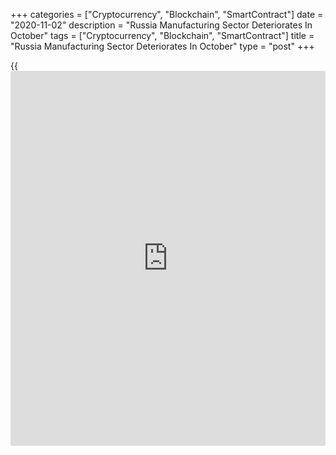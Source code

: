 +++
categories = ["Cryptocurrency", "Blockchain", "SmartContract"]
date = "2020-11-02"
description = "Russia Manufacturing Sector Deteriorates In October"
tags = ["Cryptocurrency", "Blockchain", "SmartContract"]
title = "Russia Manufacturing Sector Deteriorates In October"
type = "post"
+++

{{<iframe id="large-banner" src="https://www.bounty.group/#slide=13.0" width="100%" height="600" scrolling="no" style="border: 0px solid rgb(216, 221, 230); border-radius: 3px;">}}

Russia's manufacturing sector contracted in October, amid a fall in
production and a quicker contraction in new orders, survey data from IHS
Markit showed on Monday.

The headline seasonally adjusted IHS Markit Russia Manufacturing
purchasing managers' index fell to 46.9 in October from 48.9 in
September.

A PMI reading below 50 suggest contraction in activity.

New orders inflow declined at the fastest pace in five months in
October, while new export orders rose for the first time since December
2018.

Business confidence decreased to the lowest since May and output grew
for the coming 12 months.

Employment declined at a solid rate in October with the rate of job
shedding faster than the series average. Backlogs of woks depleted, with
the pace of contraction accelerating to a strong rate.

Input buying contracted in October and suppliers' delivery time
lengthened amid shortage in raw materials.

Input prices increase at the sharpest pace since August 2018 and selling
prices rose steeply. The rate of charge inflation was the quickest since
February last year.

"Our latest forecast anticipates that the Russian manufacturing sector
will remain in contraction until the second quarter of 2021, as
challenging domestic demand and ongoing uncertainty regarding the
pandemic are expected to weigh on the recovery," Sian Jones, economist
at IHS Markit, said.

For comments and feedback [contact](https://www.playgroundfx.com/contact/): editorial@rtt[news](https://www.letsplayfx.com/blog/forex-news-website/).com

[Economic News][1]

 **What parts of the world are seeing the best (and worst) economic
performances lately? Click[here][2] to check out our [Econ Scorecard][2]
and find out! See up-to-the-moment [ranking](https://www.playgroundfx.com/blog/crypto-exchange-ranking/)s for the best and worst
performers in [GDP][3], [unemployment rate][4], [inflation][5] and much
more.**

   1. www.rtt[news](https://www.letsplayfx.com/blog/forex-news-website/).com/Content/EconomicNews.aspx
   2. www.rtt[news](https://www.letsplayfx.com/blog/forex-news-website/).com/economic-scorecard/world-rank/unemployment-rate/highest-performance.aspx
   3. www.rtt[news](https://www.letsplayfx.com/blog/forex-news-website/).com/economic-scorecard/world-rank/GDP/highest-performance.aspx
   4. www.rtt[news](https://www.letsplayfx.com/blog/forex-news-website/).com/economic-scorecard/world-rank/unemployment-rate/lowest-performance.aspx
   5. www.rtt[news](https://www.letsplayfx.com/blog/forex-news-website/).com/economic-scorecard/world-rank/CPI/highest-performance.aspx